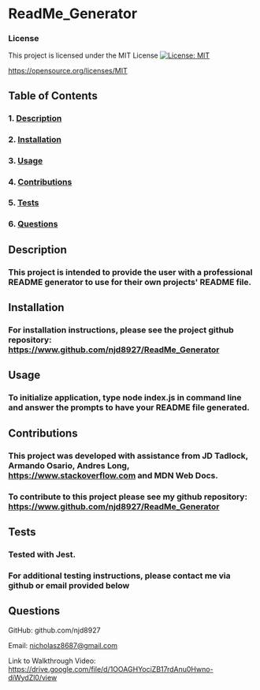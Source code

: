 # ReadMe_Generator
### License
This project is licensed under the MIT License [![License: MIT](https://img.shields.io/badge/License-MIT-yellow.svg)](https://opensource.org/licenses/MIT) 

https://opensource.org/licenses/MIT

## Table of Contents

### 1. [Description](#description)

### 2. [Installation](#installation) 

### 3. [Usage](#usage)

### 4. [Contributions](#contributions)

### 5. [Tests](#tests)

### 6. [Questions](#questions)

## Description
### This project is intended to provide the user with a professional README generator to use for their own projects' README file.

## Installation
### For installation instructions, please see the project github repository: https://www.github.com/njd8927/ReadMe_Generator

## Usage
### To initialize application, type node index.js in command line and answer the prompts to have your README file generated.

## Contributions
### This project was developed with assistance from JD Tadlock, Armando Osario, Andres Long, https://www.stackoverflow.com and MDN Web Docs.
### To contribute to this project please see my github repository: https://www.github.com/njd8927/ReadMe_Generator

## Tests
### Tested with Jest.

### For additional testing instructions, please contact me via github or email provided below

## Questions
GitHub: github.com/njd8927

Email: nicholasz8687@gmail.com

Link to Walkthrough Video: https://drive.google.com/file/d/1OOAGHYociZB17rdAnu0Hwno-diWydZl0/view
